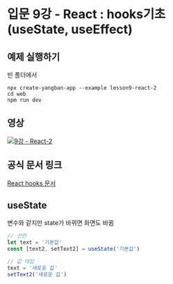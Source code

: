 # 입문 9강 - React : hooks기초(useState, useEffect)

## 예제 실행하기
빈 폴더에서
```
npx create-yangban-app --example lesson9-react-2
cd web
npm run dev
```

## 영상
[![9강 - React-2](http://img.youtube.com/vi/1wN95kI1r1Y/0.jpg)](http://www.youtube.com/watch?v=1wN95kI1r1Y "9강 React-2")

## 공식 문서 링크
[React hooks 문서](https://ko.reactjs.org/docs/hooks-intro.html)

## useState
변수와 같지만 state가 바뀌면 화면도 바뀜
```javascript
// 선언
let text = '기본값'
const [text2, setText2] = useState('기본값')
```

```javascript
// 값 대입
text = '새로운 값'
setText2('새로운 값')
```
